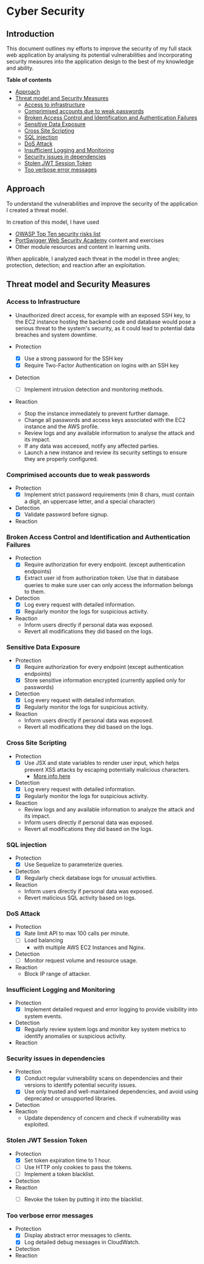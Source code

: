 # Cyber Security

## Introduction
This document outlines my efforts to improve the security of my full stack web application by analysing its potential vulnerabilities and incorporating security measures into the application design to the best of my knowledge and ability.

<summary><b>Table of contents</b></summary>

- [Approach](#approach)
- [Threat model and Security Measures](#threat-model-and-security-measures)
	- [Access to infrastructure](#access-to-infrastructure)
	- [Comprimised accounts due to weak passwords](#comprimised-accounts-due-to-weak-passwords)
	- [Broken Access Control and Identification and Authentication Failures](#broken-access-control-and-identification-and-authentication-failures)
	- [Sensitive Data Exposure](#sensitive-data-exposure)
	- [Cross Site Scripting](#cross-site-scripting)
	- [SQL injection](#sql-injection)
	- [DoS Attack](#dos-attack)
	- [Insufficient Logging and Monitoring](#insufficient-logging-and-monitoring)
	- [Security issues in dependencies](#security-issues-in-dependencies)
	- [Stolen JWT Session Token](#stolen-jwt-session-token)
	- [Too verbose error messages](#too-verbose-error-messages)



## Approach

To understand the vulnerabilities and improve the security of the application I created a threat model.

In creation of this model, I have used 
-  [OWASP Top Ten security risks list](https://owasp.org/www-project-top-ten/) 
-  [PortSwigger Web Security Academy](https://portswigger.net/web-security/) content and exercises 
-  Other module resources and content in learning units.

When applicable, I analyzed each threat in the model in three angles; protection, detection; and reaction after an exploitation. 

## Threat model and Security Measures

### Access to Infrastructure

* Unauthorized direct access, for example with an exposed SSH key, to the EC2 instance hosting the backend code and database would pose a serious threat to the system's security, as it could lead to potential data breaches and system downtime.

* Protection
    - [x] Use a strong password for the SSH key
    - [x] Require Two-Factor Authentication on logins with an SSH key
* Detection
	- [ ] Implement intrusion detection and monitoring methods.
* Reaction
    - Stop the instance immediately to prevent further damage.
    - Change all passwords and access keys associated with the EC2 instance and the AWS profile.
    - Review logs and any available information to analyse the attack and its impact.
    - If any data was accessed, notify any affected parties.
    - Launch a new instance and review its security settings to ensure they are properly configured.


### Comprimised accounts due to weak passwords

* Protection
    - [x] Implement strict password requirements (min 8 chars, must contain a digit, an uppercase letter, and a special character)  
* Detection
	- [x] Validate password before signup.
* Reaction
    
### Broken Access Control and Identification and Authentication Failures

* Protection
	- [x] Require authorization for every endpoint. (except authentication endpoints)
	- [x] Extract user id from authorization token. Use that in database queries to make sure user can only access the information belongs to them.
* Detection
	- [x] Log every request with detailed information.
	- [x] Regularly monitor the logs for suspicious activity.
* Reaction
	* Inform users directly if personal data was exposed.
    * Revert all modifications they did based on the logs.

### Sensitive Data Exposure

* Protection
	- [x] Require authorization for every endpoint (except authentication endpoints)
	- [x] Store sensitive information encrypted (currently applied only for passwords)
* Detection
	- [x] Log every request with detailed information.
	- [x] Regularly monitor the logs for suspicious activity.
* Reaction
	* Inform users directly if personal data was exposed.
    * Revert all modifications they did based on the logs.

### Cross Site Scripting
* Protection
	- [x] Use JSX and state variables to render user input, which helps prevent XSS attacks by escaping potentially malicious characters. 
	    - [More info here](https://legacy.reactjs.org/docs/introducing-jsx.html#jsx-prevents-injection-attacks)
* Detection
	- [x] Log every request with detailed information.
	- [x] Regularly monitor the logs for suspicious activity.
* Reaction
    * Review logs and any available information to analyze the attack and its impact.
	* Inform users directly if personal data was exposed.
    * Revert all modifications they did based on the logs.



### SQL injection
* Protection
    - [x] Use Sequelize to parameterize queries.
* Detection
	- [x] Regularly check database logs for unusual activities.
* Reaction
	* Inform users directly if personal data was exposed.
    * Revert malicious SQL activity based on logs.

### DoS Attack
* Protection
    - [x] Rate limit API to max 100 calls per minute.
    - [ ] Load balancing 
        - with multiple AWS EC2 Instances and Nginx.
   
* Detection
	- [ ] Monitor request volume and resource usage.
* Reaction
	* Block IP range of attacker.


### Insufficient Logging and Monitoring

* Protection
    - [x] Implement detailed request and error logging to provide visibility into system events.
* Detection
    - [x] Regularly review system logs and monitor key system metrics to identify anomalies or suspicious activity.
* Reaction

### Security issues in dependencies

* Protection
    - [x] Conduct regular vulnerability scans on dependencies and their versions to identify potential security issues.
    - [x] Use only trusted and well-maintained dependencies, and avoid using deprecated or unsupported libraries.
* Detection
* Reaction
    * Update dependency of concern and check if vulnerability was exploited.

### Stolen JWT Session Token

* Protection
    - [x] Set token expiration time to 1 hour.
    - [ ] Use HTTP only cookies to pass the tokens.
    - [ ] Implement a token blacklist.
* Detection
* Reaction
    - [ ] Revoke the token by putting it into the blacklist.


### Too verbose error messages

* Protection
    - [x] Display abstract error messages to clients.
    - [x] Log detailed debug messages in CloudWatch.
* Detection
* Reaction